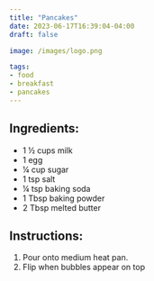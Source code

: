 ```yaml
---
title: "Pancakes"
date: 2023-06-17T16:39:04-04:00
draft: false

image: /images/logo.png

tags:
- food
- breakfast
- pancakes
---
```


## Ingredients:
- 1 &frac12; cups milk
- 1 egg
- &frac14; cup sugar
- 1 tsp salt
- &frac14; tsp baking soda
- 1 Tbsp baking powder
- 2 Tbsp melted butter

## Instructions:
1. Pour onto medium heat pan.
1. Flip when bubbles appear on top
